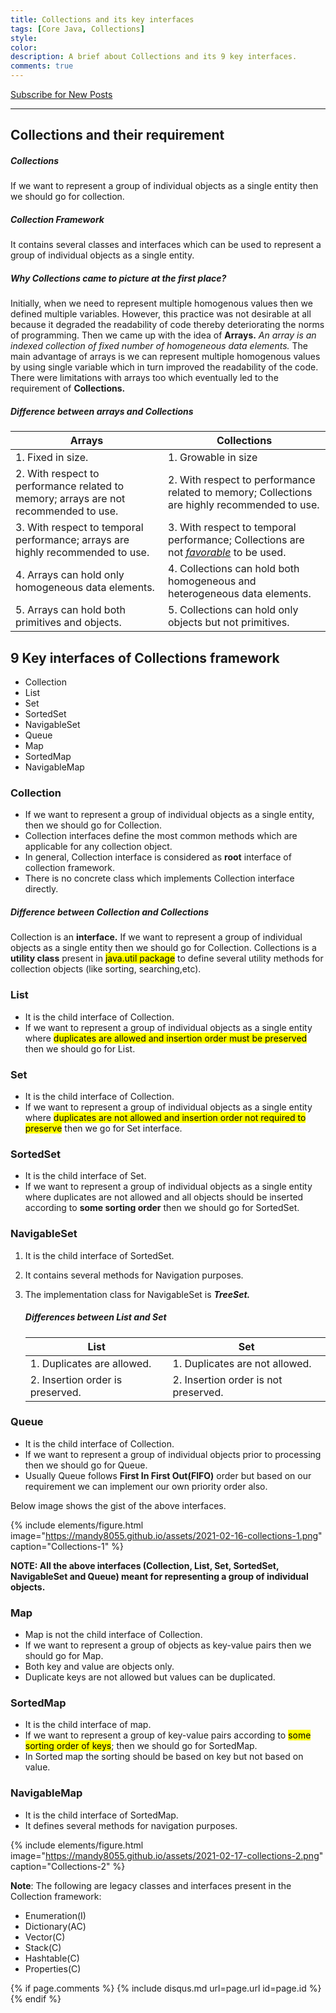```yaml
---
title: Collections and its key interfaces
tags: [Core Java, Collections]
style:
color:
description: A brief about Collections and its 9 key interfaces.
comments: true
---
```


<a class="text-center" href="https://feedburner.google.com/fb/a/mailverify?uri=Mandy8055&amp;loc=en_US" onclick="window.open(this.href, 'subscribe',
    'left=20,top=20,width=500,height=500,toolbar=1,resizable=0'); return false;">Subscribe for New Posts</a>
    
---

## Collections and their requirement

##### Collections

If we want to represent a group of individual objects as a single entity then we should go for collection.

##### Collection Framework

It contains several classes and interfaces which can be used to represent a group of individual objects as a single entity.

##### Why Collections came to picture at the first place?

Initially, when we need to represent multiple homogenous values then we defined multiple variables. However, this practice was not desirable at all because it degraded the readability of code thereby deteriorating the norms of programming. Then we came up with the idea of **Arrays.** *An array is an indexed collection of fixed number of homogeneous data elements.* The main advantage of arrays is we can represent multiple homogenous values by using single variable which in turn improved the readability of the code. There were limitations with arrays too which eventually led to the requirement of **Collections.**

##### Difference between arrays and Collections

| **Arrays**                                                                           | **Collections**                                                                                                                                                                                       |
| ------------------------------------------------------------------------------------ | ----------------------------------------------------------------------------------------------------------------------------------------------------------------------------------------------------- |
| 1. Fixed in size.                                                                    | 1. Growable in size                                                                                                                                                                                   |
| 2. With respect to performance related to memory; arrays are not recommended to use. | 2. With respect to performance related to memory; Collections are highly recommended to use.                                                                                                          |
| 3. With respect to temporal performance; arrays are highly recommended to use.       | 3. With respect to temporal performance; Collections are not [*favorable*](https://javarevisited.blogspot.com/2016/01/9-difference-between-array-vs-arraylist-in-java.html#axzz6mb6W7wUI) to be used. |
| 4. Arrays can hold only homogeneous data elements.                                   | 4. Collections can hold both homogeneous and heterogeneous data elements.                                                                                                                             |
| 5. Arrays can hold both primitives and objects.                                      | 5. Collections can hold only objects but not primitives.                                                                                                                                              |

## 9 Key interfaces of Collections framework

- Collection
- List
- Set
- SortedSet
- NavigableSet
- Queue
- Map
- SortedMap
- NavigableMap

### Collection

- If we want to represent a group of individual objects as a single entity, then we should go for Collection.
- Collection interfaces define the most common methods which are applicable for any collection object.
- In general, Collection interface is considered as **root** interface of collection framework.
- There is no concrete class which implements Collection interface directly.

##### Difference between Collection and Collections

Collection is an **interface.** If we want to represent a group of individual objects as a single entity then we should go for Collection.
Collections is a **utility class** present in <mark style="background-color: yellow">java.util package</mark> to define several utility methods for collection objects (like sorting, searching,etc).

### List

- It is the child interface of Collection. 
- If we want to represent a group of individual objects as a single entity where <mark style="background-color: yellow">duplicates are allowed and insertion order must be preserved</mark> then we should go for List.

### Set

- It is the child interface of Collection.
- If we want to represent a group of individual objects as a single entity where <mark style="background-color: yellow">duplicates are not allowed and insertion order not required to preserve</mark> then we go for Set interface.

### SortedSet

- It is the child interface of Set.
- If we want to represent a group of individual objects as a single entity where duplicates are not allowed and all objects should be inserted according to **some sorting order** then we should go for SortedSet.

### NavigableSet

1.	It is the child interface of SortedSet.
2.	It contains several methods for Navigation purposes.
3.	The implementation class for NavigableSet is _**TreeSet.**_

    ##### Differences between List and Set

    | List                             | Set                                  |
    | -------------------------------- | ------------------------------------ |
    | 1. Duplicates are allowed.       | 1. Duplicates are not allowed.       |
    | 2. Insertion order is preserved. | 2. Insertion order is not preserved. |

### Queue

- It is the child interface of Collection.
- If we want to represent a group of individual objects prior to processing then we should go for Queue.
- Usually Queue follows **First In First Out(FIFO)** order but based on our requirement we can implement our own priority order also.

Below image shows the gist of the above interfaces.

{% include elements/figure.html image="https://mandy8055.github.io/assets/2021-02-16-collections-1.png" caption="Collections-1" %}

**NOTE: All the above interfaces (Collection, List, Set, SortedSet, NavigableSet and Queue) meant for representing a group of individual objects.** 

### Map

- Map is not the child interface of Collection.
- If we want to represent a group of objects as key-value pairs then we should go for Map.
- Both key and value are objects only.
- Duplicate keys are not allowed but values can be duplicated.

### SortedMap

- It is the child interface of map.
- If we want to represent a group of key-value pairs according to <mark style="background-color: yellow">some sorting order of keys</mark>; then we should go for SortedMap.
- In Sorted map the sorting should be based on key but not based on value.

### NavigableMap

- It is the child interface of SortedMap.
- It defines several methods for navigation purposes.

{% include elements/figure.html image="https://mandy8055.github.io/assets/2021-02-17-collections-2.png" caption="Collections-2" %}

**Note**: The following are legacy classes and interfaces present in the Collection framework:
- Enumeration(I)
- Dictionary(AC)
- Vector(C)
- Stack(C)
- Hashtable(C)
- Properties(C)

{% if page.comments %} {% include disqus.md url=page.url id=page.id %} {% endif %}